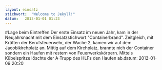 ```yaml
---
layout: einsatz
stichwort:  "Welcome to Jekyll!"
datum:   2013-01-01 01:23
---
```


#Lage beim Eintreffen
Der erste Einsatz im neuen Jahr, kam in der Neujahrsnacht mit dem Einsatzstichwort "Containerbrand". Zeitgleich, mit Kräften der Berufsfeuerwehr, der Wache 2, kamen wir auf dem Jacobikirchplatz an. Mittig auf dem Kirchplatz, brannte nich der Container sondern ein Haufen mit restern von Feuerwerkskörpern. Mittels Kübelspritze löschte der A-Trupp des HLFs den Haufen ab.datum:   2012-01-09 20:20


